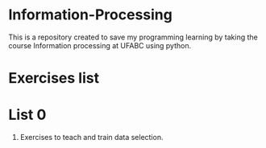 # Information-Processing
This is a repository created to save my programming learning by taking the course Information processing at UFABC using python.

# Exercises list
  #   List 0
  1. Exercises to teach and train data selection.
